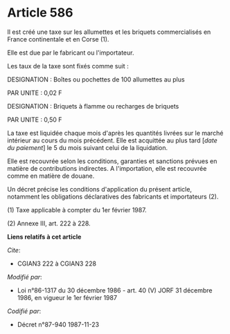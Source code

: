# Article 586

Il est créé une taxe sur les allumettes et les briquets commercialisés en France continentale et en Corse (1).

Elle est due par le fabricant ou l'importateur.

Les taux de la taxe sont fixés comme suit :

DESIGNATION : Boîtes ou pochettes de 100 allumettes au plus

PAR UNITE : 0,02 F

DESIGNATION : Briquets à flamme ou recharges de briquets

PAR UNITE : 0,50 F

La taxe est liquidée chaque mois d'après les quantités livrées sur le marché intérieur au cours du mois précédent. Elle est
acquittée au plus tard [*date du paiement*] le 5 du mois suivant celui de la liquidation.

Elle est recouvrée selon les conditions, garanties et sanctions prévues en matière de contributions indirectes. A
l'importation, elle est recouvrée comme en matière de douane.

Un décret précise les conditions d'application du présent article, notamment les obligations déclaratives des fabricants et
importateurs (2).

(1) Taxe applicable à compter du 1er février 1987.

(2) Annexe III, art. 222 à 228.

**Liens relatifs à cet article**

_Cite_:

  - CGIAN3 222 à CGIAN3 228

_Modifié par_:

  - Loi n°86-1317 du 30 décembre 1986 - art. 40 (V) JORF 31 décembre 1986, en vigueur le 1er février 1987

_Codifié par_:

  - Décret n°87-940 1987-11-23
